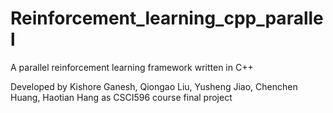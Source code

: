 # Reinforcement_learning_cpp_parallel
A parallel reinforcement learning framework written in C++

Developed by Kishore Ganesh, Qiongao Liu, Yusheng Jiao, Chenchen Huang, Haotian Hang as CSCI596 course final project
